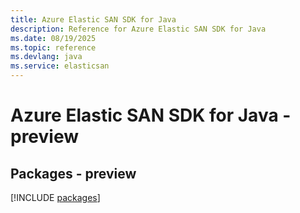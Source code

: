 ```yaml
---
title: Azure Elastic SAN SDK for Java
description: Reference for Azure Elastic SAN SDK for Java
ms.date: 08/19/2025
ms.topic: reference
ms.devlang: java
ms.service: elasticsan
---
```

# Azure Elastic SAN SDK for Java - preview
## Packages - preview
[!INCLUDE [packages](elastic-san-index.md)]
